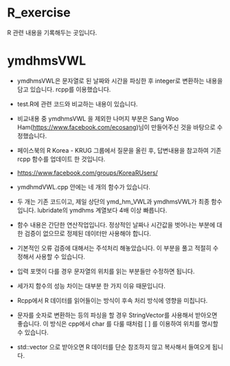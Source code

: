 # R_exercise


R 관련 내용을 기록해두는 곳입니다.

# ymdhmsVWL
- ymdhmsVWL은 문자열로 된 날짜와 시간을 파싱한 후 integer로 변환하는 내용을 담고 있습니다. rcpp를 이용했습니다.

- test.R에 관련 코드와 비교하는 내용이 있습니다.
- 비교내용 중 ymdhmsVWL 을 제외한 나머지 부분은 Sang Woo Ham(https://www.facebook.com/ecosang)님이 만들어주신 것을 바탕으로 수정했습니다.

- 페이스북의 R Korea - KRUG 그룹에서 질문을 올린 후, 답변내용을 참고하여 기존 rcpp 함수를 업데이트 한 것입니다.
- https://www.facebook.com/groups/KoreaRUsers/

- ymdhmdVWL.cpp 안에는 네 개의 함수가 있습니다.
- 두 개는 기존 코드이고, 제일 상단의 ymd_hm_VWL과 ymdhmsVWL가 최종 함수입니다. lubridate의 ymdhms 계열보다 4배 이상 빠릅니다.
- 함수 내용은 간단한 연산작업입니다. 정상적인 날짜나 시간값을 벗어나는 부분에 대한 검증이 없으므로 정제된 데이터만 사용해야 합니다.
- 기본적인 오류 검증에 대해서는 주석처리 해놓았습니다. 이 부분을 풀고 적절히 수정해서 사용할 수 있습니다.
- 입력 포맷이 다를 경우 문자열의 위치를 읽는 부분들만 수정하면 됩니다.

- 세가지 함수의 성능 차이는 대부분 한 가지 이유 때문입니다.
- Rcpp에서 R 데이터를 읽어들이는 방식이 후속 처리 방식에 영향을 미칩니다.
- 문자를 숫자로 변환하는 등의 파싱을 할 경우 StringVector를 사용해서 받아오면 좋습니다. 이 방식은 cpp에서 char 를 다룰 때처럼 [ ] 를 이용하여 위치를 명시할 수 있습니다.
- std::vector<string> 으로 받아오면 R 데이터를 단순 참조하지 않고 복사해서 들여오게 됩니다.


